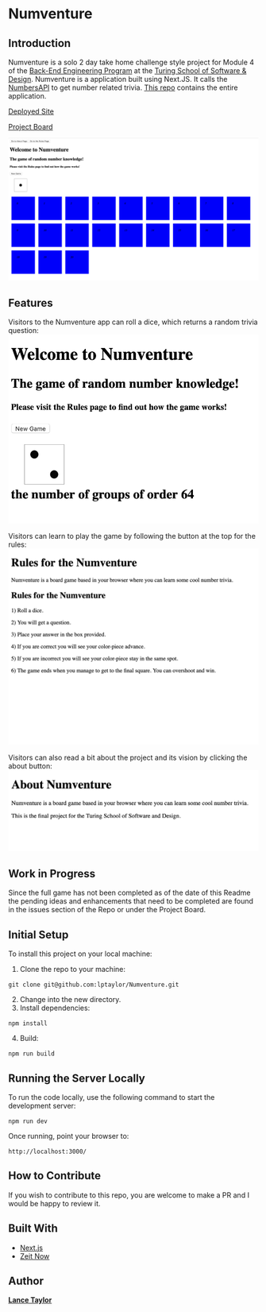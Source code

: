 # Numventure

## Introduction
Numventure is a solo 2 day take home challenge style project for Module 4 of the [Back-End Engineering Program](https://turing.io/programs/back-end-engineering/) at the [Turing School of Software & Design](https://turing.io/). Numventure is a  application built using Next.JS. It calls the [NumbersAPI](http://numbersapi.com) to get number related trivia. [This repo](https://github.com/lptaylor/Numventure) contains the entire application.

[Deployed Site](https://numventure-idh11addm.now.sh/)

[Project Board](https://github.com/lptaylor/Numventure/projects/1)

![Numventure Main Page](readme_images/Home.png)

## Features
Visitors to the Numventure app can roll a dice, which returns a random trivia question:
![Question](readme_images/Question.png)

Visitors can learn to play the game by following the button at the top for the rules:
![Rules](readme_images/Rules.png)

Visitors can also read a bit about the project and its vision by clicking the about button:
![About](readme_images/About.png)

## Work in Progress

Since the full game has not been completed as of the date of this Readme the pending ideas and enhancements that need to be completed are found in the issues section of the Repo or under the Project Board.

## Initial Setup
To install this project on your local machine:
1. Clone the repo to your machine:
```
git clone git@github.com:lptaylor/Numventure.git
```
2. Change into the new directory.
3. Install dependencies:
```
npm install
```

4. Build:
```
npm run build
```

## Running the Server Locally
To run the code locally, use the following command to start the development server:
```
npm run dev
```
Once running, point your browser to:
```
http://localhost:3000/
```

## How to Contribute
If you wish to contribute to this repo, you are welcome to make a PR and I would be happy to review it.


## Built With
* [Next.js](https://nextjs.org/)
* [Zeit Now](https://zeit.co/now)

## Author
**[Lance Taylor](https://github.com/lptaylor)**
